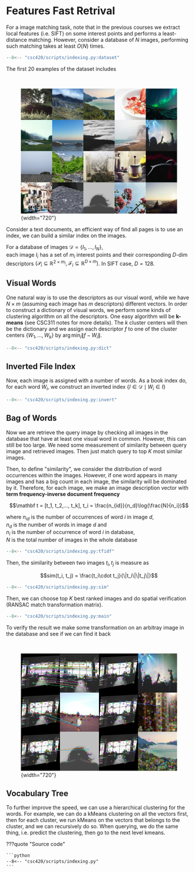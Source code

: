 # Features Fast Retrival



For a image matching task, note that in the previous courses we extract local features (i.e. SIFT) on some interest points and performs a least-distance matching. However, consider a database of $N$ images, performing such matching takes at least $O(N)$ times. 


```python
--8<-- "csc420/scripts/indexing.py:dataset"
```
The first 20 examples of the dataset includes


​<figure markdown>
![png](assets/indexing_example.jpg){width="720"}
</figure>

Consider a text documents, an efficient way of find all pages is to use an index, we can build a similar index on the images. 

For a database of images $\mathcal D = \{I_1,..., I_N\}$,  
each image $I_i$ has a set of $m_i$ interest points and their corresponding $D$-dim descriptors $(\mathcal P_i \subseteq \mathbb R^{2\times m_i}, \mathcal F_i \subseteq \mathbb R^{D\times m})$. In SIFT case, $D = 128$. 

## Visual Words
One natural way is to use the descriptors as our visual word, while we have $N\times m$ (assuming each image has $m$ descriptors) different vectors. In order to construct a dictionary of visual words, we perform some kinds of clustering algorithm on all the descriptors. One easy algorithm will be __k-means__ (see CSC311 notes for more details). The $k$ cluster centers will then be the dictionary and we assign each descriptor $f$ to one of the cluster centers $\{W_1, ..., W_k\}$ by $\arg\min_i\|f- W_i\|$.


```python
--8<-- "csc420/scripts/indexing.py:dict"
```

## Inverted File Index
Now, each image is assigned with a number of words. As a book index do, for each word $W_i$, we construct an inverted index $\{I\in\mathcal D\mid W_i\in I\}$


```python
--8<-- "csc420/scripts/indexing.py:invert"
```

## Bag of Words
Now we are retrieve the query image by checking all images in the database that have at least one visual word in common. However, this can still be too large. We need some measurement of similarity between query image and retrieved images. Then just match query to top $K$ most similar images. 

Then, to define "similarity", we consider the distribution of word occurrences within the images. However, if one word appears in many images and has a big count in each image, the similarity will be dominated by it. Therefore, for each image, we make an image description vector with __term frequency-inverse document frequency__

$$\mathbf t = [t_1, t_2,..., t_k], t_i = \frac{n_{id}}{n_d}\log(\frac{N}{n_i})$$

where $n_{id}$ is the number of occurrences of word $i$ in image $d$,  
$n_d$ is the number of words in image $d$ and  
$n_i$ is the number of occurrence of word $i$ in database,  
$N$ is the total number of images in the whole database

```python
--8<-- "csc420/scripts/indexing.py:tfidf"
```

Then, the similarity between two images $t_i, t_j$ is measure as 

$$sim(t_i, t_j) = \frac{t_i\cdot t_j}{\|t_i\|\|t_j\|}$$

```python
--8<-- "csc420/scripts/indexing.py:sim"
```

Then, we can choose top $K$ best ranked images and do spatial verification (RANSAC match transformation matrix). 

```python
--8<-- "csc420/scripts/indexing.py:main"
```

To verify the result we make some transformation on an arbitray image in the database and see if we can find it back


    
​<figure markdown>
![png](assets/indexing_demo.jpg){width="720"}
</figure>

## Vocabulary Tree

To further improve the speed, we can use a hierarchical clustering for the words. For example, we can do a kMeans clustering on all the vectors first, then for each cluster, we run kMeans on the vectors that belongs to the cluster, and we can recursively do so. When querying, we do the same thing, i.e. predict the clustering, then go to the next level kmeans.


???quote "Source code"

    ```python
    --8<-- "csc420/scripts/indexing.py"
    ```
    